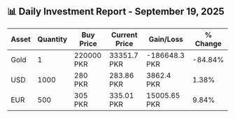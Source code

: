 ## 📊 Daily Investment Report - September 19, 2025

| Asset | Quantity | Buy Price | Current Price | Gain/Loss | % Change |
|-------|----------|-----------|----------------|------------|----------|
| Gold | 1 | 220000 PKR | 33351.7 PKR | -186648.3 PKR | -84.84% |
| USD | 1000 | 280 PKR | 283.86 PKR | 3862.4 PKR | 1.38% |
| EUR | 500 | 305 PKR | 335.01 PKR | 15005.65 PKR | 9.84% |
